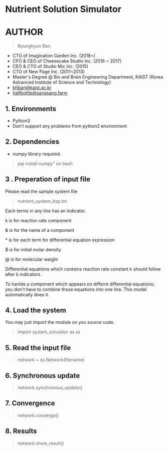Nutrient Solution Simulator
========================

# AUTHOR
>Byunghyun Ban
* CTO of Imagination Garden Inc. (2018~)
* CFO & CEO of Cheesecake Studio Inc. (2016 ~ 2017)
* CEO & CTO of Studio Mic Inc. (2015)
* CTO of New Page Inc. (2011~2013)
* Master's Degree @ Bio and Brain Engineering Department, KAIST (Korea Advanced Institute of Science and Technology)
* bhban@kaist.ac.kr
* halfbottle@sangsang.farm

## 1. Environments
* Python3
* Don't support any problems from python2 environment

## 2. Dependencies
* numpy library required.
> pip install numpy" on bash.


## 3 . Preperation of input file
Please read the sample system file
> nutrient_system_ksp.txt

Each terms in any line has an indicator.

k is for reaction rate component

& is for the name of a component

\* is for each term for differential equation expression

$ is for initial molar density

@ is for molecular weight

Differential equations which contains reaction rate constant k should follow after k indicators.

To hanlde a component which appears on differnt differential equations; you don't have to combine those equations into one line. This model automatically does it.

## 4. Load the system
You may just import the module on you source code.

>import system_simulator as ss

## 5. Read the input file

> network = ss.Network(filename)

## 6. Synchronous update
>network.synchronous_update()

## 7. Convergence
>network.converge()

## 8. Results
>network.show_result()
